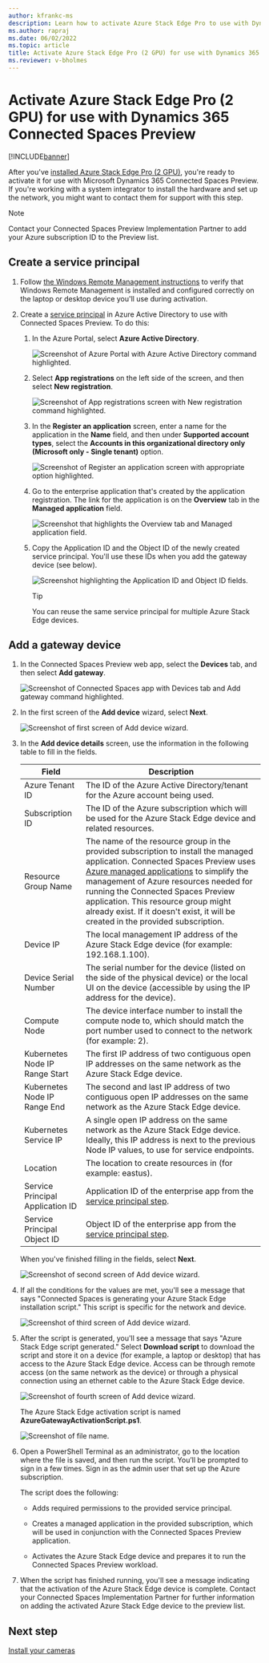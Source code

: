 ```yaml
---
author: kfrankc-ms
description: Learn how to activate Azure Stack Edge Pro to use with Dynamics 365 Connected Spaces Preview
ms.author: rapraj
ms.date: 06/02/2022
ms.topic: article
title: Activate Azure Stack Edge Pro (2 GPU) for use with Dynamics 365 Connected Spaces Preview
ms.reviewer: v-bholmes
---
```


# Activate Azure Stack Edge Pro (2 GPU) for use with Dynamics 365 Connected Spaces Preview

[!INCLUDE[banner](includes/banner.md)]

After you've [installed Azure Stack Edge Pro (2 GPU)](ase-install.md), you're ready to activate it for use with Microsoft Dynamics 365 Connected Spaces Preview. If you're working with a system integrator to install the hardware and set up the network, you might want to contact them for support with this step. 

> [!NOTE]
> Contact your Connected Spaces Preview Implementation Partner to add your Azure subscription ID to the Preview list.

## Create a service principal

1. Follow [the Windows Remote Management instructions](/windows/win32/winrm/installation-and-configuration-for-windows-remote-management#quick-default-configuration) to verify that Windows Remote Management is installed and configured correctly on the laptop or desktop device you'll use during activation. 

2. Create a [service principal](https://docs.microsoft.com/azure/active-directory/develop/app-objects-and-service-principals#service-principal-object) in Azure Active Directory to use with Connected Spaces Preview. To do this:

    1. In the Azure Portal, select **Azure Active Directory**.

        ![Screenshot of Azure Portal with Azure Active Directory command highlighted.](media/ase-activate-1.jpg "Screenshot of Azure Portal with Azure Active Directory command highlighted")
        
    2. Select **App registrations** on the left side of the screen, and then select **New registration**. 

        ![Screenshot of App registrations screen with New registration command highlighted.](media/ase-activate-2.jpg "Screenshot of App registrations screen with New registration command highlighted")
        
    3. In the **Register an application** screen, enter a name for the application in the **Name** field, and then under **Supported account types**, select the **Accounts in this organizational directory only (Microsoft only - Single tenant)** option. 

        ![Screenshot of Register an application screen with appropriate option highlighted.](media/ase-activate-3.jpg "Screenshot of Register an application screen with appropriate option highlighted")
        
    4. Go to the enterprise application that's created by the application registration. The link for the application is on the **Overview** tab in the **Managed application** field. 

        ![Screenshot that highlights the Overview tab and Managed application field.](media/ase-activate-4.jpg "Screenshot that highlights the Overview tab and Managed application field")
        
    5. Copy the Application ID and the Object ID of the newly created service principal. You'll use these IDs when you add the gateway device (see below).

        ![Screenshot highlighting the Application ID and Object ID fields.](media/ase-activate-5.jpg "Screenshot highlighting the Application ID and Object ID fields")

        > [!TIP]
        > You can reuse the same service principal for multiple Azure Stack Edge devices. 

## Add a gateway device

1. In the Connected Spaces Preview web app, select the **Devices** tab, and then select **Add gateway**. 

   ![Screenshot of Connected Spaces app with Devices tab and Add gateway command highlighted.](media/ase-activate-6.jpg "Screenshot of Connected Spaces app with Devices tab and Add gateway command highlighted")

2. In the first screen of the **Add device** wizard, select **Next**.

    ![Screenshot of first screen of Add device wizard.](media/ase-activate-7.jpg "Screenshot of first screen of Add device wizard")

3. In the **Add device details** screen, use the information in the following table to fill in the fields. 
 
    |Field|Description|
    |------------------------------------------|-----------------------------------------------------------------------------------|
    |Azure Tenant ID|The ID of the Azure Active Directory/tenant for the Azure account being used.|  
    |Subscription ID|The ID of the Azure subscription which will be used for the Azure Stack Edge device and related resources.| 
    |Resource Group Name|The name of the resource group in the provided subscription to install the managed application. Connected Spaces Preview uses [Azure managed applications](https://docs.microsoft.com/azure/azure-resource-manager/managed-applications/overview) to simplify the management of Azure resources needed for running the Connected Spaces Preview application. This resource group might already exist. If it doesn't exist, it will be created in the provided subscription.| 
    |Device IP|The local management IP address of the Azure Stack Edge device (for example: 192.168.1.100).| 
    |Device Serial Number|The serial number for the device (listed on the side of the physical device) or the local UI on the device (accessible by using the IP address for the device).| 
    |Compute Node|The device interface number to install the compute node to, which should match the port number used to connect to the network (for example: 2).|
    |Kubernetes Node IP Range Start|The first IP address of two contiguous open IP addresses on the same network as the Azure Stack Edge device.| 
    |Kubernetes Node IP Range End|The second and last IP address of two contiguous open IP addresses on the same network as the Azure Stack Edge device.| 
    |Kubernetes Service IP|A single open IP address on the same network as the Azure Stack Edge device. Ideally, this IP address is next to the previous Node IP values, to use for service endpoints. | 
    |Location|The location to create resources in (for example: eastus).| 
    |Service Principal Application ID|Application ID of the enterprise app from the [service principal step](#create-a-service-principal).| 
    |Service Principal Object ID|Object ID of the enterprise app from the [service principal step](#create-a-service-principal).| 

    When you've finished filling in the fields, select **Next**.

    ![Screenshot of second screen of Add device wizard.](media/ase-activate-8.jpg "Screenshot of second screen of Add device wizard")

4. If all the conditions for the values are met, you'll see a message that says "Connected Spaces is generating your Azure Stack Edge installation script." This script is specific for the network and device.

   ![Screenshot of third screen of Add device wizard.](media/ase-activate-9.jpg "Screenshot of third screen of Add device wizard")

5.  After the script is generated, you'll see a message that says "Azure Stack Edge script generated." Select **Download script** to download the script and store it on a device (for example, a laptop or desktop) that has access to the Azure Stack Edge device. Access can be through remote access (on the same network as the device) or through a physical connection using an ethernet cable to the Azure Stack Edge device. 

    ![Screenshot of fourth screen of Add device wizard.](media/ase-activate-10.jpg "Screenshot of fourth screen of Add device wizard")

    The Azure Stack Edge activation script is named **AzureGatewayActivationScript.ps1**.

    ![Screenshot of file name.](media/ase-activate-11.jpg "Screenshot of file name")

6. Open a PowerShell Terminal as an administrator, go to the location where the file is saved, and then run the script. You’ll be prompted to sign in a few times. Sign in as the admin user that set up the Azure subscription.  

    The script does the following: 

    - Adds required permissions to the provided service principal. 

    - Creates a managed application in the provided subscription, which will be used in conjunction with the Connected Spaces Preview application. 

    - Activates the Azure Stack Edge device and prepares it to run the Connected Spaces Preview workload.

7.  When the script has finished running, you'll see a message indicating that the activation of the Azure Stack Edge device is complete. Contact your Connected Spaces Implementation Partner for further information on adding the activated Azure Stack Edge device to the preview list. 

## Next step

[Install your cameras](install-cameras.md)
